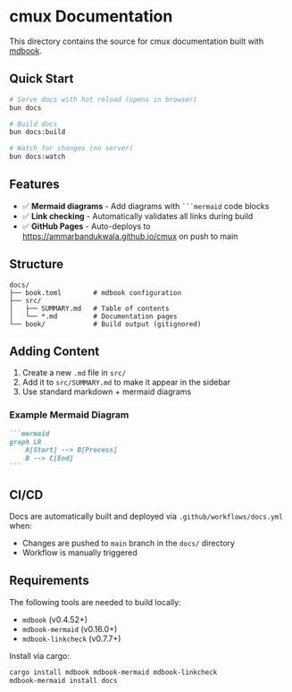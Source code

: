 # cmux Documentation

This directory contains the source for cmux documentation built with [mdbook](https://rust-lang.github.io/mdBook/).

## Quick Start

```bash
# Serve docs with hot reload (opens in browser)
bun docs

# Build docs
bun docs:build

# Watch for changes (no server)
bun docs:watch
```

## Features

- ✅ **Mermaid diagrams** - Add diagrams with ` ```mermaid ` code blocks
- ✅ **Link checking** - Automatically validates all links during build
- ✅ **GitHub Pages** - Auto-deploys to https://ammarbandukwala.github.io/cmux on push to main

## Structure

```
docs/
├── book.toml        # mdbook configuration
├── src/
│   ├── SUMMARY.md   # Table of contents
│   └── *.md         # Documentation pages
└── book/            # Build output (gitignored)
```

## Adding Content

1. Create a new `.md` file in `src/`
2. Add it to `src/SUMMARY.md` to make it appear in the sidebar
3. Use standard markdown + mermaid diagrams

### Example Mermaid Diagram

~~~markdown
```mermaid
graph LR
    A[Start] --> B[Process]
    B --> C[End]
```
~~~

## CI/CD

Docs are automatically built and deployed via `.github/workflows/docs.yml` when:
- Changes are pushed to `main` branch in the `docs/` directory
- Workflow is manually triggered

## Requirements

The following tools are needed to build locally:
- `mdbook` (v0.4.52+)
- `mdbook-mermaid` (v0.16.0+)
- `mdbook-linkcheck` (v0.7.7+)

Install via cargo:
```bash
cargo install mdbook mdbook-mermaid mdbook-linkcheck
mdbook-mermaid install docs
```
